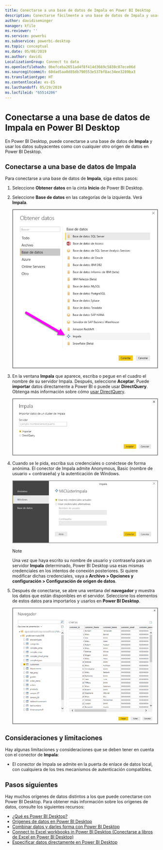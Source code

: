 ```yaml
---
title: Conectarse a una base de datos de Impala en Power BI Desktop
description: Conectarse fácilmente a una base de datos de Impala y usarla en Power BI Desktop
author: davidiseminger
manager: kfile
ms.reviewer: ''
ms.service: powerbi
ms.subservice: powerbi-desktop
ms.topic: conceptual
ms.date: 05/08/2019
ms.author: davidi
LocalizationGroup: Connect to data
ms.openlocfilehash: 0befceba2651ad4f8f414d3669c5830c07ece06d
ms.sourcegitcommit: 60dad5aa0d85db790553e537bf8ac34ee3289ba3
ms.translationtype: HT
ms.contentlocale: es-ES
ms.lasthandoff: 05/29/2019
ms.locfileid: "65514206"
---
```

# <a name="connect-to-an-impala-database-in-power-bi-desktop"></a>Conectarse a una base de datos de Impala en Power BI Desktop
En Power BI Desktop, puede conectarse a una base de datos de **Impala** y usar los datos subyacentes como con cualquier otro origen de datos en Power BI Desktop.

## <a name="connect-to-an-impala-database"></a>Conectarse a una base de datos de Impala
Para conectarse a una base de datos de **Impala**, siga estos pasos: 

1. Seleccione **Obtener datos** en la cinta **Inicio** de Power BI Desktop. 

2. Seleccione **Base de datos** en las categorías de la izquierda. Verá **Impala**.

    ![Obtener datos](media/desktop-connect-impala/connect_impala_2.png)

3. En la ventana **Impala** que aparece, escriba o pegue en el cuadro el nombre de su servidor Impala. Después, seleccione **Aceptar**. Puede **importar** datos directamente a Power BI o puede usar **DirectQuery**. Obtenga más información sobre cómo [usar DirectQuery](desktop-use-directquery.md).

    ![Ventana de Impala](media/desktop-connect-impala/connect_impala_3a.png)

4. Cuando se le pida, escriba sus credenciales o conéctese de forma anónima. El conector de Impala admite Anonymous, Basic (nombre de usuario + contraseña) y la autenticación de Windows.

    ![Conector de Impala](media/desktop-connect-impala/connect_impala_4.png)

    > [!NOTE]
    > Una vez que haya escrito su nombre de usuario y contraseña para un servidor **Impala** determinado, Power BI Desktop usa esas mismas credenciales en los intentos de conexión posteriores. Si quiere modificar dichas credenciales, vaya a **Archivo > Opciones y configuración > Configuración de origen de datos**.


5. Después de conectarse, se abre una ventana del **navegador** y muestra los datos que están disponibles en el servidor. Seleccione los elementos de estos datos para importarlos y usarlos en **Power BI Desktop**.

    ![Ventana Navegador](media/desktop-connect-impala/connect_impala_5.png)

## <a name="considerations-and-limitations"></a>Consideraciones y limitaciones
Hay algunas limitaciones y consideraciones que se deben tener en cuenta con el conector de **Impala**:

* El conector de Impala se admite en la puerta de enlace de datos local, con cualquiera de los tres mecanismos de autenticación compatibles.

## <a name="next-steps"></a>Pasos siguientes
Hay muchos orígenes de datos distintos a los que puede conectarse con Power BI Desktop. Para obtener más información sobre los orígenes de datos, consulte los siguientes recursos:

* [¿Qué es Power BI Desktop?](desktop-what-is-desktop.md)
* [Orígenes de datos en Power BI Desktop](desktop-data-sources.md)
* [Combinar datos y darles forma con Power BI Desktop](desktop-shape-and-combine-data.md)
* [Connect to Excel workbooks in Power BI Desktop (Conectarse a libros de Excel en Power BI Desktop)](desktop-connect-excel.md)   
* [Especificar datos directamente en Power BI Desktop](desktop-enter-data-directly-into-desktop.md)   

